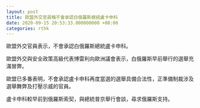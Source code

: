 ```yaml
---
layout: post
title: 歐盟外交官員稱不會承認白俄羅斯總統盧卡申科
date: 2020-09-15 20:53:33.000000000 +08:00
categories: rthk
---
```


歐盟外交官員表示，不會承認白俄羅斯總統盧卡申科。

歐盟外交與安全政策高級代表博雷利向歐洲議會表示，白俄羅斯早前舉行的選舉充滿冒弊。

歐盟已多番表明，不會承認盧卡申科再度當選的選舉具備合法性，正準備制裁涉及選舉舞弊及打壓示威的官員。

盧卡申科較早前到俄羅斯索契，與總統普京舉行會談，尋求俄羅斯支持。
